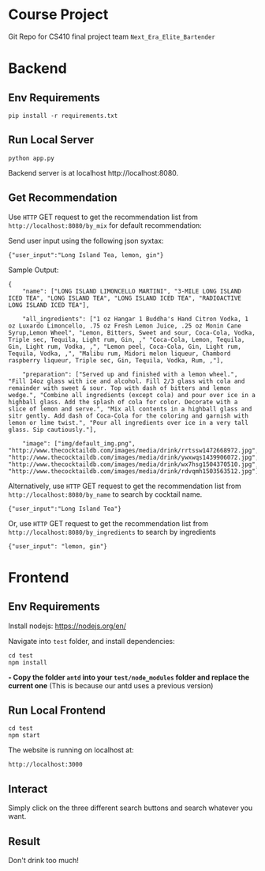 # Course Project

Git Repo for CS410 final project team `Next_Era_Elite_Bartender`

# Backend

## Env Requirements

```
pip install -r requirements.txt
```

## Run Local Server
```
python app.py
```

Backend server is at localhost http://localhost:8080.

## Get Recommendation

Use ```HTTP``` GET request to get the recommendation list from ```http://localhost:8080/by_mix``` for default recommendation:

Send user input using the following json syxtax:
```
{"user_input":"Long Island Tea, lemon, gin"}
```

Sample Output:

```
{
    "name": ["LONG ISLAND LIMONCELLO MARTINI", "3-MILE LONG ISLAND ICED TEA", "LONG ISLAND TEA", "LONG ISLAND ICED TEA", "RADIOACTIVE LONG ISLAND ICED TEA"], 

    "all_ingredients": ["1 oz Hangar 1 Buddha's Hand Citron Vodka, 1 oz Luxardo Limoncello, .75 oz Fresh Lemon Juice, .25 oz Monin Cane Syrup,Lemon Wheel", "Lemon, Bitters, Sweet and sour, Coca-Cola, Vodka, Triple sec, Tequila, Light rum, Gin, ," "Coca-Cola, Lemon, Tequila, Gin, Light rum, Vodka, ,", "Lemon peel, Coca-Cola, Gin, Light rum, Tequila, Vodka, ,", "Malibu rum, Midori melon liqueur, Chambord raspberry liqueur, Triple sec, Gin, Tequila, Vodka, Rum, ,"], 
    
    "preparation": ["Served up and finished with a lemon wheel.", "Fill 14oz glass with ice and alcohol. Fill 2/3 glass with cola and remainder with sweet & sour. Top with dash of bitters and lemon wedge.", "Combine all ingredients (except cola) and pour over ice in a highball glass. Add the splash of cola for color. Decorate with a slice of lemon and serve.", "Mix all contents in a highball glass and sitr gently. Add dash of Coca-Cola for the coloring and garnish with lemon or lime twist.", "Pour all ingredients over ice in a very tall glass. Sip cautiously."],

    "image": ["img/default_img.png", "http://www.thecocktaildb.com/images/media/drink/rrtssw1472668972.jpg", "http://www.thecocktaildb.com/images/media/drink/ywxwqs1439906072.jpg", "http://www.thecocktaildb.com/images/media/drink/wx7hsg1504370510.jpg", "http://www.thecocktaildb.com/images/media/drink/rdvqmh1503563512.jpg"]}
```

Alternatively, use ```HTTP``` GET request to get the recommendation list from ```http://localhost:8080/by_name``` to search by cocktail name. 
```
{"user_input":"Long Island Tea"}
```

Or, use ```HTTP``` GET request to get the recommendation list from ```http://localhost:8080/by_ingredients``` to search by ingredients
```
{"user_input": "lemon, gin"}
```

# Frontend 

## Env Requirements
Install nodejs: https://nodejs.org/en/

Navigate into ```test``` folder, and install dependencies:
```
cd test
npm install
```

**- Copy the folder ```antd``` into your ```test/node_modules``` folder and replace the current one** (This is because our antd uses a previous version)

## Run Local Frontend

```
cd test
npm start
```
The website is running on localhost at:
```
http://localhost:3000
```

## Interact
Simply click on the three different search buttons and search whatever you want.

## Result
Don't drink too much!

